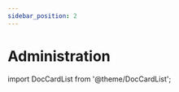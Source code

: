 ```yaml
---
sidebar_position: 2
---
```


# Administration

import DocCardList from '@theme/DocCardList';

<DocCardList />

